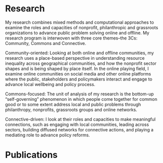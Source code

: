 # Research
My research combines mixed methods and computational approaches to examine the roles and capacities of nonprofit, philanthropic and grassroots organizations to advance public problem solving online and offline. My research program is interwoven with three core themes–the 3Cs: Community, Commons and Connective.

Community-oriented: Looking at both online and offline communities, my research uses a place-based perspective in understanding resource inequality across geographical communities, and how the nonprofit sector shapes and is being shaped by place itself. In the online playing field, I examine online communities on social media and other online platforms where the public, stakeholders and policymakers interact and engage to advance local wellbeing and policy process.

Commons-focused: The unit of analysis of my research is the bottom-up “self-governing” phenomenon in which people come together for common good or to some extent address local and public problems through philanthropy, nonprofits, grassroots groups and online networks.

Connective-driven: I look at their roles and capacities to make meaningful connections, such as engaging with local communities, leading across sectors, building diffused networks for connective actions, and playing a mediating role to advance policy reforms.

# Publications
